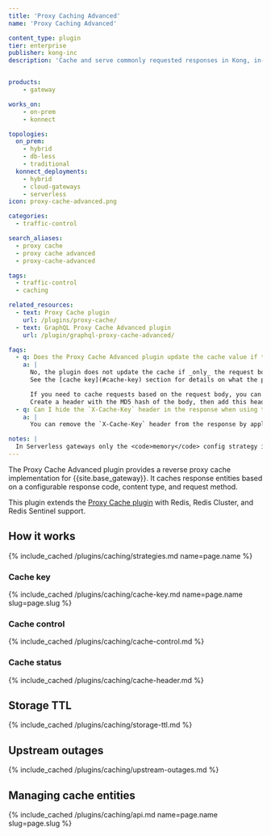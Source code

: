 ```yaml
---
title: 'Proxy Caching Advanced'
name: 'Proxy Caching Advanced'

content_type: plugin
tier: enterprise
publisher: kong-inc
description: 'Cache and serve commonly requested responses in Kong, in-memory or using Redis'


products:
    - gateway

works_on:
    - on-prem
    - konnect

topologies:
  on_prem:
    - hybrid
    - db-less
    - traditional
  konnect_deployments:
    - hybrid
    - cloud-gateways
    - serverless
icon: proxy-cache-advanced.png

categories:
  - traffic-control

search_aliases:
  - proxy cache
  - proxy cache advanced
  - proxy-cache-advanced

tags:
  - traffic-control
  - caching

related_resources:
  - text: Proxy Cache plugin
    url: /plugins/proxy-cache/
  - text: GraphQL Proxy Cache Advanced plugin
    url: /plugin/graphql-proxy-cache-advanced/

faqs:
  - q: Does the Proxy Cache Advanced plugin update the cache value if the request body changes?
    a: |
      No, the plugin does not update the cache if _only_ the request body changes.
      See the [cache key](#cache-key) section for details on what the plugin uses to calculate the cache key.

      If you need to cache requests based on the request body, you can use the serverless [Pre-Function plugin](/plugins/pre-function/).
      Create a header with the MD5 hash of the body, then add this header to the [`config.vary_headers`](./reference/#schema--config-vary-headers) parameter.
  - q: Can I hide the `X-Cache-Key` header in the response when using the Proxy Cache Advanced plugin? 
    a: |
      You can remove the `X-Cache-Key` header from the response by applying a serverless [Post-Function plugin](/plugins/post-function/) in the `header_filter` phase.

notes: |
  In Serverless gateways only the <code>memory</code> config strategy is supported.
---
```


The Proxy Cache Advanced plugin provides a reverse proxy cache implementation for {{site.base_gateway}}. 
It caches response entities based on a configurable response code, content type, and request method.

This plugin extends the [Proxy Cache plugin](/plugins/proxy-cache/) with Redis, Redis Cluster, and Redis Sentinel support.

## How it works

{% include_cached /plugins/caching/strategies.md name=page.name %}

### Cache key

{% include_cached /plugins/caching/cache-key.md name=page.name slug=page.slug %}

### Cache control

{% include_cached /plugins/caching/cache-control.md %}

### Cache status

{% include_cached /plugins/caching/cache-header.md %}

## Storage TTL

{% include_cached /plugins/caching/storage-ttl.md %}

## Upstream outages

{% include_cached /plugins/caching/upstream-outages.md %}

## Managing cache entities

{% include_cached /plugins/caching/api.md name=page.name slug=page.slug %}